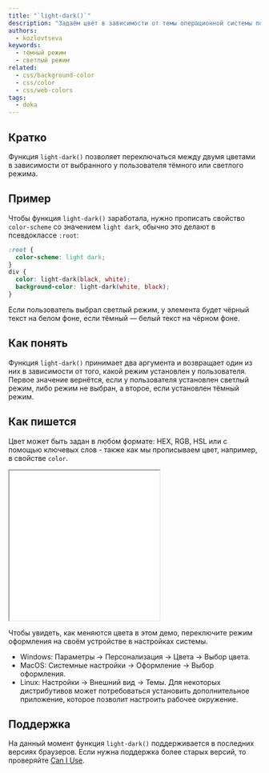 ```yaml
---
title: "`light-dark()`"
description: "Задаём цвет в зависимости от темы операционной системы пользователя."
authors:
  - kozlovtseva
keywords:
  - тёмный режим
  - светлый режим
related:
  - css/background-color
  - css/color
  - css/web-colors
tags:
  - doka
---
```


## Кратко

Функция `light-dark()` позволяет переключаться между двумя цветами в зависимости от выбранного у пользователя тёмного или светлого режима.

## Пример

Чтобы функция `light-dark()` заработала, нужно прописать свойство `color-scheme` со значением `light dark`, обычно это делают в псевдоклассе `:root`:

```css
:root {
  color-scheme: light dark;
}
div {
  color: light-dark(black, white);
  background-color: light-dark(white, black);
}
```

Если пользователь выбрал светлый режим, у элемента будет чёрный текст на белом фоне, если тёмный — белый текст на чёрном фоне.

## Как понять
Функция `light-dark()` принимает два аргумента и возвращает один из них в зависимости от того, какой режим установлен у пользователя. Первое значение вернётся, если у пользователя установлен светлый режим, либо режим не выбран, а второе, если установлен тёмный режим.

## Как пишется
Цвет может быть задан в любом формате: HEX, RGB, HSL или с помощью ключевых слов - также как мы прописываем цвет, например, в свойстве `color`.

<iframe title="Изменение цвета" src="demos/light-dark/" height="300"></iframe>

Чтобы увидеть, как меняются цвета в этом демо, переключите режим оформления на своём устройстве в настройках системы.

- Windows: Параметры → Персонализация → Цвета → Выбор цвета.
- MacOS: Системные настройки → Оформление → Выбор оформления.
- Linux: Настройки → Внешний вид → Темы. Для некоторых дистрибутивов может потребоваться установить дополнительное приложение, которое позволит настроить рабочее окружение.

## Поддержка

На данный момент функция `light-dark()` поддерживается в последних версиях браузеров. Если нужна поддержка более старых версий, то проверяйте [Can I Use](https://caniuse.com/light-dark).
